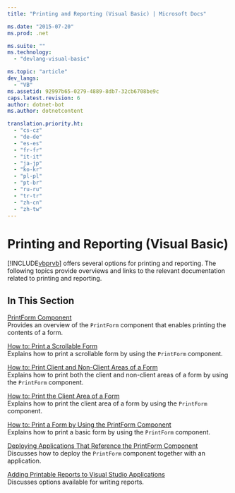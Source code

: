 ```yaml
---
title: "Printing and Reporting (Visual Basic) | Microsoft Docs"

ms.date: "2015-07-20"
ms.prod: .net

ms.suite: ""
ms.technology: 
  - "devlang-visual-basic"

ms.topic: "article"
dev_langs: 
  - "VB"
ms.assetid: 92997b65-0279-4889-8db7-32cb6708be9c
caps.latest.revision: 6
author: dotnet-bot
ms.author: dotnetcontent

translation.priority.ht: 
  - "cs-cz"
  - "de-de"
  - "es-es"
  - "fr-fr"
  - "it-it"
  - "ja-jp"
  - "ko-kr"
  - "pl-pl"
  - "pt-br"
  - "ru-ru"
  - "tr-tr"
  - "zh-cn"
  - "zh-tw"
---
```

# Printing and Reporting (Visual Basic)
[!INCLUDE[vbprvb](../../../csharp/programming-guide/concepts/linq/includes/vbprvb_md.md)] offers several options for printing and reporting. The following topics provide overviews and links to the relevant documentation related to printing and reporting.  
  
## In This Section  
 [PrintForm Component](../../../visual-basic/developing-apps/printing/printform-component.md)  
 Provides an overview of the `PrintForm` component that enables printing the contents of a form.  
  
 [How to: Print a Scrollable Form](../../../visual-basic/developing-apps/printing/how-to-print-a-scrollable-form.md)  
 Explains how to print a scrollable form by using the `PrintForm` component.  
  
 [How to: Print Client and Non-Client Areas of a Form](../../../visual-basic/developing-apps/printing/how-to-print-client-and-non-client-areas-of-a-form.md)  
 Explains how to print both the client and non-client areas of a form by using the `PrintForm` component.  
  
 [How to: Print the Client Area of a Form](../../../visual-basic/developing-apps/printing/how-to-print-the-client-area-of-a-form.md)  
 Explains how to print the client area of a form by using the `PrintForm` component.  
  
 [How to: Print a Form by Using the PrintForm Component](../../../visual-basic/developing-apps/printing/how-to-print-a-form-by-using-the-printform-component.md)  
 Explains how to print a basic form by using the `PrintForm` component.  
  
 [Deploying Applications That Reference the PrintForm Component](../../../visual-basic/developing-apps/printing/deploying-applications-that-reference-the-printform-component.md)  
 Discusses how to deploy the `PrintForm` component together with an application.  
  
 [Adding Printable Reports to Visual Studio Applications](../../../visual-basic/developing-apps/printing/adding-printable-reports-to-visual-studio-applications.md)  
 Discusses options available for writing reports.